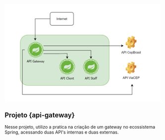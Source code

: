 

![img.png](img.png)

## Projeto {api-gateway}

Nesse projeto, utilizo a pratica na criação de um gateway no ecossistema Spring, acessando duas API's internas e duas externas.
